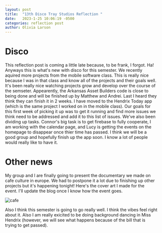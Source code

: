 ```yaml
---
layout: post
title:  "13th Disco Tray Studios Reflection "
date:   2023-1-25 10:06:19 -0500
categories: reflection post
author: Olivia Larson
---
```

# Disco
This reflection post is coming a little late because, to be frank, I forgot. Ha! Anyways this is what's new with disco for this semester. We recently aquired more projects from the mobile software class. This is really nice because I was in that class and know all of the projects and their goals well. It's been really nice watching projects grow and develop over the course of the semseter. Appearently, the Arkansas Asset Builders code is close to being done and will be finished up by Matthew and Andrei. Last I heard they think they can finish it in 2 weeks. I have moved to the Hendrix Today app (which is the same project I worked on in the mobile class). Our goals for this first week of picking it up was to get it running and find more issues we think need to be addressed and add it to this list of issues. We've also been dividing up tasks. Connor's big task is to get firebase to fully cooperate, I am working with the calendar page, and Lucy is getting the events on the homepage to disappear once thier time has passed. I think we will be a good group and hopefully finish up the app soon. I know a lot of people would really like to have it.

# Other news
My group and I are finally going to present the documentary we made on cafe culture in europe. We had to postpone it a lot due to finishing up other projects but it's happening tonight! Here's the cover art I made for the event. I'll update the blog once I know how the event goes.

![cafe]({{site.baseurl}}/assets/images/cafe.png)

Also I think this semester is going to go really well. I think the vibes feel right about it. Also I am really exicited to be doing background dancing in Miss Hendrix (however, we will see what happens because of the bill that is trying to get passed). 
